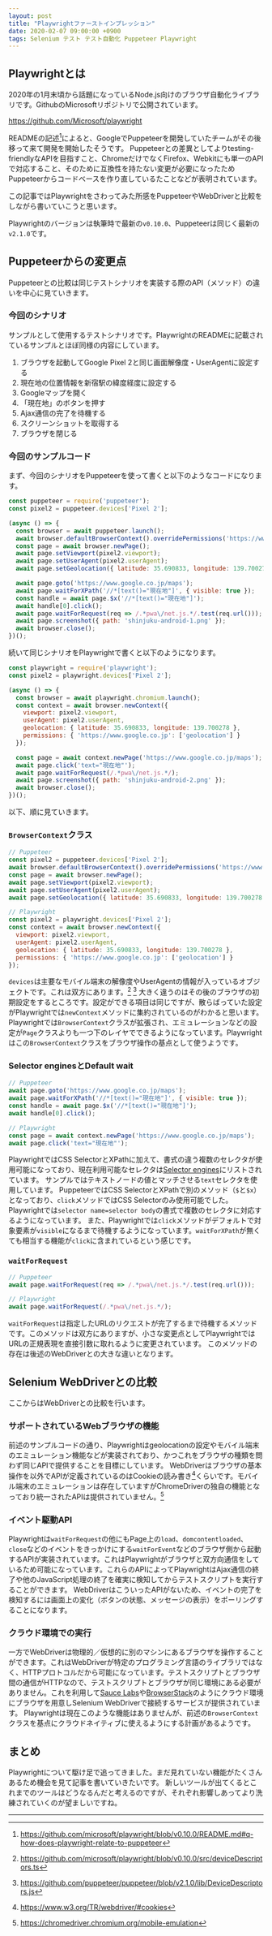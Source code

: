 ```yaml
---
layout: post
title: "Playwrightファーストインプレッション"
date: 2020-02-07 09:00:00 +0900
tags: Selenium テスト テスト自動化 Puppeteer Playwright
---
```


## Playwrightとは

2020年の1月末頃から話題になっているNode.js向けのブラウザ自動化ライブラリです。GithubのMicrosoftリポジトリで公開されています。

<https://github.com/Microsoft/playwright>

READMEの記述[^1]によると、GoogleでPuppeteerを開発していたチームがその後移って来て開発を開始したそうです。
Puppeteerとの差異としてよりtesting-friendlyなAPIを目指すこと、ChromeだけでなくFirefox、Webkitにも単一のAPIで対応すること、そのために互換性を持たない変更が必要になったためPuppeteerからコードベースを作り直しているたことなどが表明されています。

この記事ではPlaywrightをさわってみた所感をPuppeteerやWebDriverと比較をしながら書いていこうと思います。

Playwrightのバージョンは執筆時で最新の`v0.10.0`、Puppeteerは同じく最新の`v2.1.0`です。

## Puppeteerからの変更点

Puppeteerとの比較は同じテストシナリオを実装する際のAPI（メソッド）の違いを中心に見ていきます。

### 今回のシナリオ

サンプルとして使用するテストシナリオです。PlaywrightのREADMEに記載されているサンプルとほぼ同様の内容にしています。

1. ブラウザを起動してGoogle Pixel 2と同じ画面解像度・UserAgentに設定する
2. 現在地の位置情報を新宿駅の緯度経度に設定する
3. Googleマップを開く
4. 「現在地」のボタンを押す
5. Ajax通信の完了を待機する
6. スクリーンショットを取得する
7. ブラウザを閉じる

### 今回のサンプルコード

まず、今回のシナリオをPuppeteerを使って書くと以下のようなコードになります。

```javascript
const puppeteer = require('puppeteer');
const pixel2 = puppeteer.devices['Pixel 2'];

(async () => {
  const browser = await puppeteer.launch();
  await browser.defaultBrowserContext().overridePermissions('https://www.google.co.jp', ['geolocation']);
  const page = await browser.newPage();
  await page.setViewport(pixel2.viewport);
  await page.setUserAgent(pixel2.userAgent);
  await page.setGeolocation({ latitude: 35.690833, longitude: 139.700278 });

  await page.goto('https://www.google.co.jp/maps');
  await page.waitForXPath('//*[text()="現在地"]', { visible: true });
  const handle = await page.$x('//*[text()="現在地"]');
  await handle[0].click();
  await page.waitForRequest(req => /.*pwa\/net.js.*/.test(req.url()));
  await page.screenshot({ path: 'shinjuku-android-1.png' });
  await browser.close();
})();
```

続いて同じシナリオをPlaywrightで書くと以下のようになります。

```javascript
const playwright = require('playwright');
const pixel2 = playwright.devices['Pixel 2'];

(async () => {
  const browser = await playwright.chromium.launch();
  const context = await browser.newContext({
    viewport: pixel2.viewport,
    userAgent: pixel2.userAgent,
    geolocation: { latitude: 35.690833, longitude: 139.700278 },
    permissions: { 'https://www.google.co.jp': ['geolocation'] }
  });

  const page = await context.newPage('https://www.google.co.jp/maps');
  await page.click('text="現在地"');
  await page.waitForRequest(/.*pwa\/net.js.*/);
  await page.screenshot({ path: 'shinjuku-android-2.png' });
  await browser.close();
})();
```

以下、順に見ていきます。

### `BrowserContext`クラス

```javascript
// Puppeteer
const pixel2 = puppeteer.devices['Pixel 2'];
await browser.defaultBrowserContext().overridePermissions('https://www.google.co.jp', ['geolocation']);
const page = await browser.newPage();
await page.setViewport(pixel2.viewport);
await page.setUserAgent(pixel2.userAgent);
await page.setGeolocation({ latitude: 35.690833, longitude: 139.700278 });

// Playwright
const pixel2 = playwright.devices['Pixel 2'];
const context = await browser.newContext({
  viewport: pixel2.viewport,
  userAgent: pixel2.userAgent,
  geolocation: { latitude: 35.690833, longitude: 139.700278 },
  permissions: { 'https://www.google.co.jp': ['geolocation'] }
});
```

`devices`は主要なモバイル端末の解像度やUserAgentの情報が入っているオブジェクトです。これは双方にあります。[^2] [^3]
大きく違うのはその後のブラウザの初期設定をするところです。設定ができる項目は同じですが、散らばっていた設定がPlaywrightでは`newContext`メソッドに集約されているのがわかると思います。
Playwrightでは`BrowserContext`クラスが拡張され、エミュレーションなどの設定が`Page`クラスよりも一つ下のレイヤでできるようになっています。Playwrightはこの`BrowserContext`クラスをブラウザ操作の基点として使うようです。

### Selector enginesとDefault wait

```javascript
// Puppeteer
await page.goto('https://www.google.co.jp/maps');
await page.waitForXPath('//*[text()="現在地"]', { visible: true });
const handle = await page.$x('//*[text()="現在地"]');
await handle[0].click();

// Playwright
const page = await context.newPage('https://www.google.co.jp/maps');
await page.click('text="現在地"');
```

PlaywrightではCSS SelectorとXPathに加えて、書式の違う複数のセレクタが使用可能になっており、現在利用可能なセレクタは[Selector engines](https://github.com/microsoft/playwright/blob/v0.10.0/docs/selectors.md)にリストされています。
サンプルではテキストノードの値とマッチさせる`text`セレクタを使用しています。 PuppeteerではCSS SelectorとXPathで別のメソッド（`$`と`$x`）となっており、`click`メソッドではCSS Selectorのみ使用可能でした。Playwrightでは`selector name=selector body`の書式で複数のセレクタに対応するようになっています。
また、Playwrightでは`click`メソッドがデフォルトで対象要素が`visible`になるまで待機するようになっています。`waitForXPath`が無くても相当する機能が`click`に含まれているという感じです。

### `waitForRequest`

```javascript
// Puppeteer
await page.waitForRequest(req => /.*pwa\/net.js.*/.test(req.url()));

// Playwright
await page.waitForRequest(/.*pwa\/net.js.*/);
```

`waitForRequest`は指定したURLのリクエストが完了するまで待機するメソッドです。このメソッドは双方にありますが、小さな変更点としてPlaywrightではURLの正規表現を直接引数に取れるように変更されています。
このメソッドの存在は後述のWebDriverとの大きな違いとなります。

## Selenium WebDriverとの比較

ここからはWebDriverとの比較を行います。

### サポートされているWebブラウザの機能

前述のサンプルコードの通り、Playwrightはgeolocationの設定やモバイル端末のエミュレーション機能などが実装されており、かつこれをブラウザの種類を問わず同じAPIで提供することを目標にしています。
WebDriverはブラウザの基本操作を以外でAPIが定義されているのはCookieの読み書き[^4]くらいです。モバイル端末のエミュレーションは存在していますがChromeDriverの独自の機能となっており統一されたAPIは提供されていません。[^5]

### イベント駆動API

Playwrightは`waitForRequest`の他にもPage上の`load`、`domcontentloaded`、`close`などのイベントをきっかけにする`waitForEvent`などのブラウザ側から起動するAPIが実装されています。これはPlaywrightがブラウザと双方向通信をしているため可能になっています。これらのAPIによってPlaywrightはAjax通信の終了や他のJavaScript処理の終了を確実に検知してからテストスクリプトを実行することができます。
WebDriverはこういったAPIがないため、イベントの完了を検知するには画面上の変化（ボタンの状態、メッセージの表示）をポーリングすることになります。

### クラウド環境での実行

一方でWebDriverは物理的／仮想的に別のマシンにあるブラウザを操作することができます。これはWebDriverが特定のプログラミング言語のライブラリではなく、HTTPプロトコルだから可能になっています。テストスクリプトとブラウザ間の通信がHTTPなので、テストスクリプトとブラウザが同じ環境にある必要がありません。これを利用して[Sauce Labs](https://saucelabs.com/)や[BrowserStack](https://www.browserstack.com/)のようにクラウド環境にブラウザを用意しSelenium WebDriverで接続するサービスが提供されています。
Playwrightは現在このような機能はありませんが、前述の`BrowserContext`クラスを基点にクラウドネイティブに使えるようにする計画があるようです。

## まとめ

Playwrightについて駆け足で追ってきました。まだ見れていない機能がたくさんあるため機会を見て記事を書いていきたいです。
新しいツールが出てくるとこれまでのツールはどうなるんだと考えるのですが、それぞれ影響しあってより洗練されていくのが望ましいですね。

---

[^1]: <https://github.com/microsoft/playwright/blob/v0.10.0/README.md#q-how-does-playwright-relate-to-puppeteer>
[^2]: <https://github.com/microsoft/playwright/blob/v0.10.0/src/deviceDescriptors.ts>
[^3]: <https://github.com/puppeteer/puppeteer/blob/v2.1.0/lib/DeviceDescriptors.js>
[^4]: <https://www.w3.org/TR/webdriver/#cookies>
[^5]: <https://chromedriver.chromium.org/mobile-emulation>